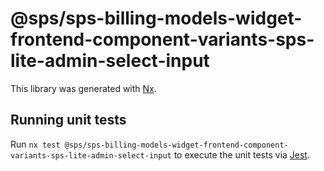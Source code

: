# @sps/sps-billing-models-widget-frontend-component-variants-sps-lite-admin-select-input

This library was generated with [Nx](https://nx.dev).

## Running unit tests

Run `nx test @sps/sps-billing-models-widget-frontend-component-variants-sps-lite-admin-select-input` to execute the unit tests via [Jest](https://jestjs.io).

